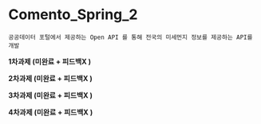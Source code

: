 # Comento_Spring_2
```
공공데이터 포털에서 제공하는 Open API 를 통해 전국의 미세먼지 정보를 제공하는 API를 개발
```
 
  
**1차과제 (미완료 + 피드백X )**  
  
**2차과제 (미완료 + 피드백X )**  
  
**3차과제 (미완료 + 피드백X )**  
  
**4차과제 (미완료 + 피드백X )**  
